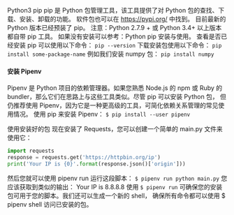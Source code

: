 Python3 pip
pip 是 Python 包管理工具，该工具提供了对 Python 包的查找、下载、安装、卸载的功能。
软件包也可以在 https://pypi.org/ 中找到。
目前最新的 Python 版本已经预装了 pip。
注意：Python 2.7.9 + 或 Python 3.4+ 以上版本都自带 pip 工具。
如果没有安装可以参考：Python pip 安装与使用。
查看是否已经安装 pip 可以使用以下命令：
`pip --version`
下载安装包使用以下命令：
`pip install some-package-name`
例如我们安装 numpy 包：
`pip install numpy`

#### 安装 Pipenv
Pipenv 是 Python 项目的依赖管理器。如果您熟悉 Node.js 的 npm 或 Ruby 的 bundler，那么它们在思路上与这些工具类似。尽管 pip 可以安装 Python 包， 但仍推荐使用 Pipenv，因为它是一种更高级的工具，可简化依赖关系管理的常见使用情况。
使用 pip 来安装 Pipenv：
`$ pip install --user pipenv`

使用安装好的包
现在安装了 Requests，您可以创建一个简单的 main.py 文件来使用它：
```python
import requests
response = requests.get('https://httpbin.org/ip')
print('Your IP is {0}'.format(response.json()['origin']))
```
然后您就可以使用 pipenv run 运行这段脚本：
`$ pipenv run python main.py`
您应该获取到类似的输出：
Your IP is 8.8.8.8
使用 `$ pipenv run` 可确保您的安装包可用于您的脚本。我们还可以生成一个新的 shell， 确保所有命令都可以使用 $ pipenv shell 访问已安装的包。
